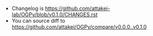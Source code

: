- Changelog is https://github.com/attakei-lab/OGPy/blob/v0.1.0/CHANGES.rst
- You can source diff to https://github.com/attakei/OGPy/compare/v0.0.0..v0.1.0
